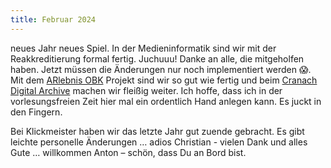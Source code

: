 ```yaml
---
title: Februar 2024
---
```


neues Jahr neues Spiel. In der Medieninformatik sind wir mit der Reakkreditierung formal fertig. Juchuuu! Danke an alle, die mitgeholfen haben. Jetzt müssen die Änderungen nur noch implementiert werden 😱. Mit dem [ARlebnis OBK](https://www.arlebnisobk.de) Projekt sind wir so gut wie fertig und beim [Cranach Digital Archive](https://lucascranach.org) machen wir fleißig weiter. Ich hoffe, dass ich in der vorlesungsfreien Zeit hier mal ein ordentlich Hand anlegen kann. Es juckt in den Fingern.

Bei Klickmeister haben wir das letzte Jahr gut zuende gebracht. Es gibt leichte personelle Änderungen … adios Christian - vielen Dank und alles Gute … willkommen Anton – schön, dass Du an Bord bist. 